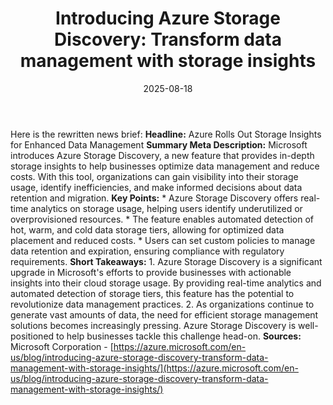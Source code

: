 ﻿---
title: 'Introducing Azure Storage Discovery: Transform data management with storage
  insights'
date: '2025-08-18'
category: Markets
image: "/images/generated/briefs/2025-08-18/introducing-azure-storage-discovery-transform-data-managemen.svg"

summary: ''
slug: introducing azure storage discovery transform data managemen
source_urls:
- https://azure.microsoft.com/en-us/blog/introducing-azure-storage-discovery-transform-data-management-with-storage-insights/
seo:
  title: 'Introducing Azure Storage Discovery: Transform data management with storage
    insights | Hash n Hedge'
  description: ''
  keywords:
  - news
  - markets
  - brief
---

Here is the rewritten news brief:  **Headline:** Azure Rolls Out Storage Insights for Enhanced Data Management  **Summary Meta Description:** Microsoft introduces Azure Storage Discovery, a new feature that provides in-depth storage insights to help businesses optimize data management and reduce costs. With this tool, organizations can gain visibility into their storage usage, identify inefficiencies, and make informed decisions about data retention and migration.  **Key Points:**  * Azure Storage Discovery offers real-time analytics on storage usage, helping users identify underutilized or overprovisioned resources. * The feature enables automated detection of hot, warm, and cold data storage tiers, allowing for optimized data placement and reduced costs. * Users can set custom policies to manage data retention and expiration, ensuring compliance with regulatory requirements.  **Short Takeaways:**  1. Azure Storage Discovery is a significant upgrade in Microsoft's efforts to provide businesses with actionable insights into their cloud storage usage. By providing real-time analytics and automated detection of storage tiers, this feature has the potential to revolutionize data management practices. 2. As organizations continue to generate vast amounts of data, the need for efficient storage management solutions becomes increasingly pressing. Azure Storage Discovery is well-positioned to help businesses tackle this challenge head-on.  **Sources:** Microsoft Corporation - [https://azure.microsoft.com/en-us/blog/introducing-azure-storage-discovery-transform-data-management-with-storage-insights/](https://azure.microsoft.com/en-us/blog/introducing-azure-storage-discovery-transform-data-management-with-storage-insights/) 
